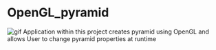 # OpenGL_pyramid
![gif](https://user-images.githubusercontent.com/53883971/148607254-df317c91-04a0-476e-be5a-2ddcdd63f0cf.gif)
Application within this project creates pyramid using OpenGL and allows User to change pyramid properties at runtime
 
